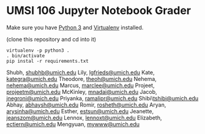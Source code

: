 # UMSI 106 Jupyter Notebook Grader

Make sure you have [Python 3](https://www.python.org/) and [Virtualenv](https://virtualenv.pypa.io/en/stable/) installed.

(clone this repository and cd into it)

```text
virtualenv -p python3 .
. bin/activate
pip instal -r requirements.txt
```

Shubh, shubhb@umich.edu
Lily, lgfrieds@umich.edu
Kate, kategra@umich.edu
Theodore, theoh@umich.edu
Nehema, nehema@umich.edu
Marcus, marclee@umich.edu
Projeet, projeetm@umich.edu
McKinley, mnadai@umich.edu
Jacob, jnegroni@umich.edu
Priyanka, ramalipr@umich.edu
Shibi\tshibi@umich.edu
Abhay, abhaysh@umich.edu
Romir, rosheth@umich.edu
Aryan, arysinha@umich.edu
Esther, estsun@umich.edu
Jeanette, jeanszom@umich.edu
Lennox, lennoxt@umich.edu
Elizabeth, ectiern@umich.edu
Mengyuan, mywww@umich.edu
